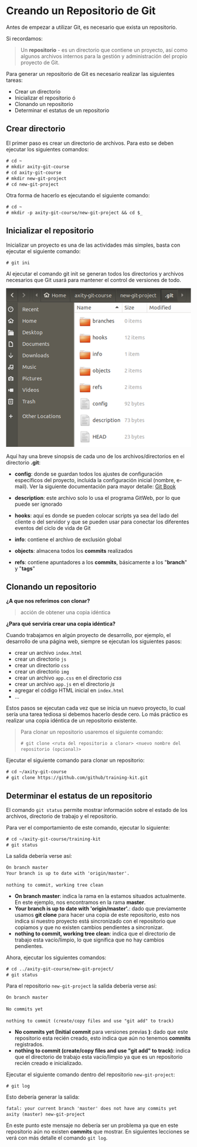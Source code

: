 # Creando un Repositorio de Git

Antes de empezar a utilizar Git, es necesario que exista un repositorio.

Si recordamos:

> Un **repositorio** - es un directorio que contiene un proyecto, así como algunos archivos internos para la gestión y administración del propio proyecto de Git.

Para generar un repositorio de Git es necesario realizar las siguientes tareas:

 - Crear un directorio
- Inicializar el repositorio
ó
 - Clonando un repositorio
 - Determinar el estatus de un repositorio

## Crear directorio

El primer paso es crear un directorio de archivos. Para esto se deben ejecutar los siguientes comandos:

    # cd ~
    # mkdir axity-git-course
    # cd axity-git-course
    # mkdir new-git-project
    # cd new-git-project

Otra forma de hacerlo es ejecutando el siguiente comando:

    # cd ~
    # mkdir -p axity-git-course/new-git-project && cd $_

## Inicializar el repositorio

Inicializar un proyecto es una de las actividades más simples, basta con ejecutar el siguiente comando:

    # git ini

Al ejecutar el comando git init se generan todos los directorios y archivos necesarios que Git usará para mantener el control de versiones de todo.

![img_git_repo](images/img_git_repo.png)

Aquí hay una breve sinopsis de cada uno de los archivos/directorios en el directorio **.git**:
  

 - **config**: donde se guardan todos los ajustes de configuración específicos del proyecto, incluida la configuración inicial (nombre, e-mail). Ver la siguiente documentación para mayor detalle: [Git Book](https://git-scm.com/book/en/v2/Customizing-Git-Git-Configuration)
  
 - **description**: este archivo solo lo usa el programa GitWeb, por lo que puede ser ignorado
  
 - **hooks**: aquí es donde se pueden colocar scripts ya sea del lado del cliente o del servidor y que se pueden usar para conectar los diferentes eventos del ciclo de vida de Git
  
 - **info**: contiene el archivo de exclusión global
  
 - **objects**: almacena todos los **commits** realizados
  
 - **refs**: contiene apuntadores a los **commits**, básicamente a los "**branch**" y "**tags**"

## Clonando un repositorio

**¿A que nos referimos con clonar?**

> acción de obtener una copia idéntica

**¿Para qué serviría crear una copia idéntica?**

Cuando trabajamos en algún proyecto de desarrollo, por ejemplo, el desarrollo de una página web, siempre se ejecutan los siguientes pasos:

 -   crear un archivo `index.html`
 -   crear un directorio `js`
 -   crear un directorio `css`
 -   crear un directorio `img`
 -   crear un archivo `app.css` en el  directorio *css*
 -   crear un archivo `app.js` en el  directorio *js*
 -   agregar el código HTML inicial en `index.html`
 -   ...

Estos pasos se ejecutan cada vez que se inicia un nuevo proyecto, lo cual sería una tarea tediosa si debemos hacerlo desde cero. Lo más práctico es realizar una copia idéntica de un repositorio existente.

> Para clonar un repositorio usaremos el siguiente comando:
> 
>     # git clone <ruta del repositorio a clonar> <nuevo nombre del repositorio (opcional)>

Ejecutar el siguiente comando para clonar un repositorio:

    # cd ~/axity-git-course
    # git clone https://github.com/github/training-kit.git

## Determinar el estatus de un repositorio

El comando `git status` permite mostrar información sobre el estado de los archivos, directorio de trabajo y el repositorio.

Para ver el comportamiento de este comando, ejecutar lo siguiente:

    # cd ~/axity-git-course/training-kit
    # git status

La salida debería verse así:

    On branch master
    Your branch is up to date with 'origin/master'.

    nothing to commit, working tree clean

 - **On branch master**: indica la rama en la estamos situados actualmente. En este ejemplo, nos encontramos  en la rama **master**.
 - **Your branch is up to date with 'origin/master'.**: dado que previamente usamos **git clone** para hacer una copia de este repositorio, esto nos indica si nuestro proyecto está sincronizado con el repositorio que copiamos y que no existen cambios pendientes a sincronizar.
 - **nothing to commit, working tree clean**: indica que el directorio de trabajo esta vacío/limpio, lo que significa que no hay cambios pendientes.

Ahora, ejecutar los siguientes comandos:

    # cd ../axity-git-course/new-git-project/
    # git status

Para el repositorio `new-git-project` la salida debería verse así:

    On branch master

    No commits yet

    nothing to commit (create/copy files and use "git add" to track)

 - **No commits yet (Initial commit** para versiones previas **)**: dado que este repositorio esta recién creado, esto indica que aún no tenemos **commits** registrados.
 - **nothing to commit (create/copy files and use "git add" to track)**: indica que el directorio de trabajo esta vacío/limpio ya que es un repositorio recién creado e inicializado.

Ejecutar el siguiente comando dentro del repositorio `new-git-project`:

    # git log

Esto debería generar la salida:

    fatal: your current branch 'master' does not have any commits yet
    axity (master) new-git-project

En este punto este mensaje no debería ser un problema ya que en este repositorio aún no existen **commits** que mostrar. En siguientes lecciones se verá con más detalle el comando `git log`.

<!--stackedit_data:
eyJoaXN0b3J5IjpbMTY2NjI0MDIyMSwtMTQyOTMyMjMwNCwtMj
QyNzMyMDczLDIwNjk3OTQ0NTQsLTEwOTAzNjkzNDIsLTE1MTMx
OTAzMDAsLTEyMTMxMTE1NjYsLTExNzg5NjgyMjQsMjAwNjc1ND
U5MCwtMTc1MzA2ODM4MCwxNzg2NDY5ODAxLDE2NDY4NzE0MzYs
NDE3MzE2ODFdfQ==
-->